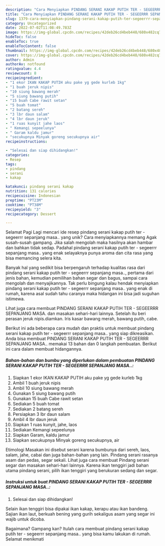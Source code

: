 ```yaml
---
description: "Cara Menyiapkan PINDANG SERANI KAKAP PUTIH TER - SEGEERRR SEPANJANG MASA.. yang Lezat Sekali, Sempurna"
title: "Cara Menyiapkan PINDANG SERANI KAKAP PUTIH TER - SEGEERRR SEPANJANG MASA.. yang Lezat Sekali, Sempurna"
slug: 1379-cara-menyiapkan-pindang-serani-kakap-putih-ter-segeerrr-sepanjang-masa-yang-lezat-sekali-sempurna
category: Uncategorized
date: 2022-07-02T11:08:49.783Z
image: https://img-global.cpcdn.com/recipes/42deb26cd4beb448/680x482cq70/pindang-serani-kakap-putih-ter-segeerrr-sepanjang-masa-foto-resep-utama.jpg
hideToc: false
enableToc: true
enableTocContent: false
thumbnail: https://img-global.cpcdn.com/recipes/42deb26cd4beb448/680x482cq70/pindang-serani-kakap-putih-ter-segeerrr-sepanjang-masa-foto-resep-utama.jpg
cover: https://img-global.cpcdn.com/recipes/42deb26cd4beb448/680x482cq70/pindang-serani-kakap-putih-ter-segeerrr-sepanjang-masa-foto-resep-utama.jpg
author: Admin
authorAv: notfound
ratingvalue: 4.4
reviewcount: 8
recipeingredient:
- "1 ekor IKAN KAKAP PUTIH aku pake yg gede kurleb 1kg"
- "1 buah jeruk nipis"
- "10 siung bawang merah"
- "5 siung bawang putih"
- "15 buah Cabe rawit setan"
- "5 buah tomat"
- "2 batang sereh"
- "3 lbr daun salam"
- "4 lbr daun jeruk"
- "1 ruas kunyit jahe laos"
- " Kemangi sepeelunya"
- " Garam kaldu jamur"
- "secukupnya Minyak goreng secukupnya air"
recipeinstructions:

- "Selesai dan siap dihidangkan!"
categories:
- Resep
tags:
- pindang
- serani
- kakap

katakunci: pindang serani kakap 
nutrition: 131 calories
recipecuisine: Indonesian
preptime: "PT23M"
cooktime: "PT38M"
recipeyield: "3"
recipecategory: Dessert

---
```



Selamat Pagi Lagi mencari ide resep pindang serani kakap putih ter - segeerrr sepanjang masa.. yang unik? Cara menyiapkannya memang Agak susah-susah gampang. Jika salah mengolah maka hasilnya akan hambar dan bahkan tidak sedap. Padahal pindang serani kakap putih ter - segeerrr sepanjang masa.. yang enak selayaknya punya aroma dan cita rasa yang bisa memancing selera kita.


Banyak hal yang sedikit bisa berpengaruh terhadap kualitas rasa dari pindang serani kakap putih ter - segeerrr sepanjang masa.., pertama dari jenis bahan, kemudian pemilihan bahan segar dan bagus, sampai cara mengolah dan menyajikannya. Tak perlu bingung kalau hendak menyiapkan pindang serani kakap putih ter - segeerrr sepanjang masa.. yang enak di rumah, karena asal sudah tahu caranya maka hidangan ini bisa jadi suguhan istimewa.

Lihat juga cara membuat PINDANG SERANI KAKAP PUTIH TER - SEGEERRR SEPANJANG MASA. dan masakan sehari-hari lainnya. Setelah itu beri perasan jeruk nipis.diamkan. Iris kasar bawang merah, bawang putih, cabe.


Berikut ini ada beberapa cara mudah dan praktis untuk membuat pindang serani kakap putih ter - segeerrr sepanjang masa.. yang siap dikreasikan. Anda bisa membuat PINDANG SERANI KAKAP PUTIH TER - SEGEERRR SEPANJANG MASA.. memakai 13 bahan dan 0 langkah pembuatan. Berikut ini cara dalam membuat hidangannya.

<!--inarticleads1-->

##### Bahan-bahan dan bumbu yang diperlukan dalam pembuatan PINDANG SERANI KAKAP PUTIH TER - SEGEERRR SEPANJANG MASA..:

1. Siapkan 1 ekor IKAN KAKAP PUTIH aku pake yg gede kurleb 1kg
1. Ambil 1 buah jeruk nipis
1. Ambil 10 siung bawang merah
1. Gunakan 5 siung bawang putih
1. Gunakan 15 buah Cabe rawit setan
1. Sediakan 5 buah tomat
1. Sediakan 2 batang sereh
1. Persiapkan 3 lbr daun salam
1. Ambil 4 lbr daun jeruk
1. Siapkan 1 ruas kunyit, jahe, laos
1. Sediakan  Kemangi sepeelunya
1. Siapkan  Garam, kaldu jamur
1. Siapkan secukupnya Minyak goreng secukupnya, air


Etimologi Masakan ini disebut serani karena bumbunya dari sereh, laos, salam, jahe, cabai dan juga bahan-bahan yang lain. Pindang serani rasanya asam dan pedas, segar sekali. Lihat juga cara membuat Pindang serani segar dan masakan sehari-hari lainnya. Karena ikan tenggiri jadi bahan utama pindang serani, pilih ikan tenggiri yang berukuran sedang dan segar. 

<!--inarticleads2-->

##### Instruksi untuk buat PINDANG SERANI KAKAP PUTIH TER - SEGEERRR SEPANJANG MASA..:


1. Selesai dan siap dihidangkan!

Selain ikan tenggiri bisa dipakai ikan kakap, kerapu atau ikan bandeng. Sajian ikan laut, berkuah bening yang gurih sekaligus asam yang segar ini wajib untuk dicoba. 

Bagaimana? Gampang kan? Itulah cara membuat pindang serani kakap putih ter - segeerrr sepanjang masa.. yang bisa kamu lakukan di rumah. Selamat menikmati
